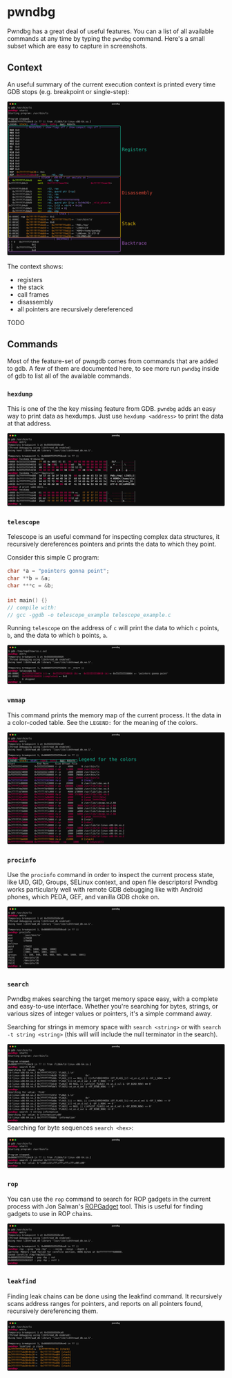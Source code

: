 # pwndbg

Pwndbg has a great deal of useful features.  You can a list of all available commands at any time by typing the `pwndbg` command.  Here's a small subset which are easy to capture in screenshots.

## Context

An useful summary of the current execution context is printed every time GDB stops (e.g. breakpoint or single-step):

![](images/context.svg)

The context shows:
  - registers
  - the stack
  - call frames
  - disassembly
  - all pointers are recursively dereferenced

  TODO

## Commands

Most of the feature-set of pwngdb comes from commands that are added to gdb. A few of them are documented here, to see more run `pwndbg` inside of gdb to list all of the available commands.

### `hexdump`

This is one of the the key missing feature from GDB. `pwndbg` adds an easy way to print data as hexdumps. Just use `hexdump <address>` to print the data at that address.

![](images/hexdump.svg)
### `telescope`

Telescope is an useful command for inspecting complex data structures, it recursively dereferences pointers and prints the data to which they point.

Consider this simple C program:

```c gcc -ggdb -o $BIN $IN
char *a = "pointers gonna point";
char **b = &a;
char ***c = &b;

int main() {}
// compile with:
// gcc -ggdb -o telescope_example telescope_example.c
```

Running `telescope` on the address of `c` will print the data to which `c` points, `b`, and the data to which `b` points, `a`.

![](images/telescope.svg)
### `vmmap`

This command prints the memory map of the current process.  It the data in a color-coded table. See the `LEGEND:` for the meaning of the colors.


![](images/vmmap.svg)
### `procinfo`

Use the `procinfo` command in order to inspect the current process state, like UID, GID, Groups, SELinux context, and open file descriptors!  Pwndbg works particularly well with remote GDB debugging like with Android phones, which PEDA, GEF, and vanilla GDB choke on.

![](images/procinfo.svg)
### `search`

Pwndbg makes searching the target memory space easy, with a complete and easy-to-use interface. Whether you're searching for bytes, strings, or various sizes of integer values or pointers, it's a simple command away.

Searching for strings in memory space with `search <string>` or with `search -t string <string>` (this will will include the null terminator in the search).

![](images/search.svg)
Searching for byte sequences `search <hex>`:

![](images/search1.svg)
### `rop`

You can use the `rop` command to search for ROP gadgets in the current process with Jon Salwan's [ROPGadget](https://github.com/JonathanSalwan/ROPgadget) tool. This is useful for finding gadgets to use in ROP chains.

![](images/rop.svg)
### `leakfind`

Finding leak chains can be done using the leakfind command. It recursively scans address ranges for pointers, and reports on all pointers found, recursively dereferencing them.

![](images/leakfind.svg)
